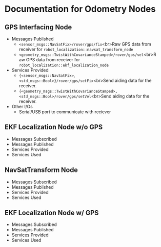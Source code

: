 # Documentation for Odometry Nodes
## GPS Interfacing Node
* Messages Published
  - `<sensor_msgs::NavSatFix>/rover/gps/fix`<br\>Raw GPS data from receiver for `robot_localization::navsat_transform_node`
  - `<geometry_msgs::TwistWithCovarianceStamped>/rover/gps/vel`<br\>Raw GPS data from receiver for `robot_localization::ekf_localization_node`
* Services Provided
  - `{<sensor_msgs::NavSatFix>,<std_msgs::Bool>}/rover/gps/setFix`<br\>Send aiding data for the receiver.
  - `{<geometry_msgs::TwistWithCovarianceStamped>,<std_msgs::Bool>/rover/gps/setVel`<br\>Send aiding data for the receiver.
* Other I/Os
  - Serial/USB port to communicate with reciever
  
## EKF Localization Node w/o GPS
* Messages Subscribed
* Messages Published
* Services Provided
* Services Used

## NavSatTransform Node
* Messages Subscribed
* Messages Published
* Services Provided
* Services Used

## EKF Localization Node w/ GPS
* Messages Subscribed
* Messages Published
* Services Provided
* Services Used
